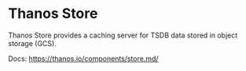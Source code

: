 # Thanos Store

Thanos Store provides a caching server for TSDB data stored in object storage (GCS).

Docs: https://thanos.io/components/store.md/
